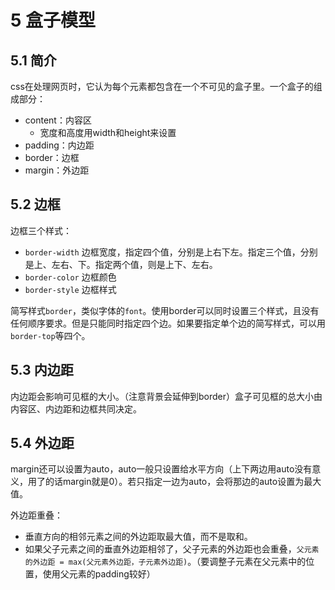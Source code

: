 # 5 盒子模型

## 5.1 简介

css在处理网页时，它认为每个元素都包含在一个不可见的盒子里。一个盒子的组成部分：

- content：内容区
  - 宽度和高度用width和height来设置
- padding：内边距
- border：边框
- margin：外边距

## 5.2 边框

边框三个样式：

- `border-width` 边框宽度，指定四个值，分别是上右下左。指定三个值，分别是上、左右、下。指定两个值，则是上下、左右。
- `border-color` 边框颜色
- `border-style` 边框样式

简写样式`border`，类似字体的`font`。使用border可以同时设置三个样式，且没有任何顺序要求。但是只能同时指定四个边。如果要指定单个边的简写样式，可以用`border-top`等四个。

## 5.3 内边距

内边距会影响可见框的大小。（注意背景会延伸到border）盒子可见框的总大小由内容区、内边距和边框共同决定。

## 5.4 外边距

margin还可以设置为auto，auto一般只设置给水平方向（上下两边用auto没有意义，用了的话margin就是0）。若只指定一边为auto，会将那边的auto设置为最大值。

外边距重叠：

- 垂直方向的相邻元素之间的外边距取最大值，而不是取和。
- 如果父子元素之间的垂直外边距相邻了，父子元素的外边距也会重叠，`父元素的外边距 = max(父元素外边距，子元素外边距)`。（要调整子元素在父元素中的位置，使用父元素的padding较好）

